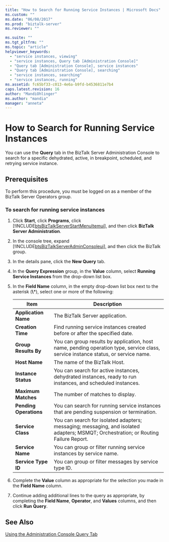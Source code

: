 ```yaml
---
title: "How to Search for Running Service Instances | Microsoft Docs"
ms.custom: ""
ms.date: "06/08/2017"
ms.prod: "biztalk-server"
ms.reviewer: ""

ms.suite: ""
ms.tgt_pltfrm: ""
ms.topic: "article"
helpviewer_keywords: 
  - "service instances, viewing"
  - "service instances, Query tab [Administration Console]"
  - "Query tab [Administration Console], service instances"
  - "Query tab [Administration Console], searching"
  - "service instances, searching"
  - "service instances, running"
ms.assetid: fc65bf33-c013-4e6a-b9fd-b4536811e7b4
caps.latest.revision: 16
author: "MandiOhlinger"
ms.author: "mandia"
manager: "anneta"
---
```

# How to Search for Running Service Instances
You can use the **Query** tab in the BizTalk Server Administration Console to search for a specific dehydrated, active, in breakpoint, scheduled, and retrying service instance.  

## Prerequisites  
 To perform this procedure, you must be logged on as a member of the BizTalk Server Operators group.  

### To search for running service instances  

1. Click **Start**, click **Programs**, click [!INCLUDE[btsBizTalkServerStartMenuItemui](../includes/btsbiztalkserverstartmenuitemui-md.md)], and then click **BizTalk Server Administration**.  

2. In the console tree, expand [!INCLUDE[btsBizTalkServerAdminConsoleui](../includes/btsbiztalkserveradminconsoleui-md.md)], and then click the BizTalk group.  

3. In the details pane, click the **New Query** tab.  

4. In the **Query Expression** group, in the **Value** column, select **Running Service Instances** from the drop-down list box.  

5. In the **Field Name** column, in the empty drop-down list box next to the asterisk (**\\***), select one or more of the following:  


   |          Item          |                                                             Description                                                             |
   |------------------------|-------------------------------------------------------------------------------------------------------------------------------------|
   |  **Application Name**  |                                                   The BizTalk Server application.                                                   |
   |   **Creation Time**    |                             Find running service instances created before or after the specified date.                              |
   |  **Group Results By**  |  You can group results by application, host name, pending operation type, service class, service instance status, or service name.  |
   |     **Host Name**      |                                                    The name of the BizTalk Host.                                                    |
   |  **Instance Status**   |             You can search for active instances, dehydrated instances, ready to run instances, and scheduled instances.             |
   |  **Maximum Matches**   |                                                  The number of matches to display.                                                  |
   | **Pending Operations** |                      You can search for running service instances that are pending suspension or termination.                       |
   |   **Service Class**    | You can search for isolated adapters; messaging; messaging, and isolated adapters; MSMQT; Orchestration; or Routing Failure Report. |
   |    **Service Name**    |                                 You can group or filter running service instances by service name.                                  |
   |  **Service Type ID**   |                                        You can group or filter messages by service type ID.                                         |


6. Complete the **Value** column as appropriate for the selection you made in the **Field Name** column.  

7. Continue adding additional lines to the query as appropriate, by completing the **Field Name**, **Operator**, and **Values** columns, and then click **Run Query**.  

## See Also  
 [Using the Administration Console Query Tab](../core/using-the-administration-console-query-tab.md)